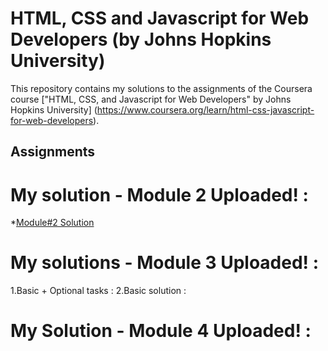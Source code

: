 # HTML, CSS and Javascript for Web Developers (by Johns Hopkins University)

This repository contains my solutions to the assignments of the Coursera course
["HTML, CSS, and Javascript for Web Developers" by Johns Hopkins University]
(https://www.coursera.org/learn/html-css-javascript-for-web-developers).

## Assignments
# My solution - Module 2 Uploaded! :
*[Module#2 Solution](https://manarhamad.github.io/coursera-test/module2solution/index.html)

# My solutions - Module 3 Uploaded! :

1.Basic + Optional tasks :
2.Basic solution :

# My Solution - Module 4 Uploaded! :
